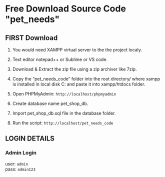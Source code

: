 # Free Download Source Code "pet_needs"

## FIRST Download

1. You would need XAMPP virtual server to the the project localy.

2. Text editor notepad++ or Sublime or VS code.

3. Download & Extract the zip file using a zip archiver like 7zip.

4. Copy the “pet_needs_code” folder into the root directory/ where xampp is installed in local disk C: and paste it into xampp/htdocs folder.

5. Open PHPMyAdmin: 
``` http://localhost/phpmyadmin ```

6. Create database name pet_shop_db.

7. Import pet_shop_db.sql file in the database folder.

8. Run the script:
``` http://localhost/pet_needs_code ```

## LOGIN DETAILS

### Admin Login <br>
user: ``` admin ```<br>
pass: ``` admin123 ```
